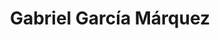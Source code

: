 ---
layout: grid
title:  Gabriel García Márquez
slug:   gabriel-garcia-marquez
description: >
  Books by Gabriel García Márquez
---